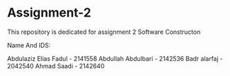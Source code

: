 # Assignment-2
This repository is dedicated for assignment 2 Software Constructon

Name And IDS: 

Abdulaziz Elias Fadul - 2141558
Abdullah Abdulbari - 2142536
Badr alarfaj - 2042540
Ahmad Saadi - 2142640
